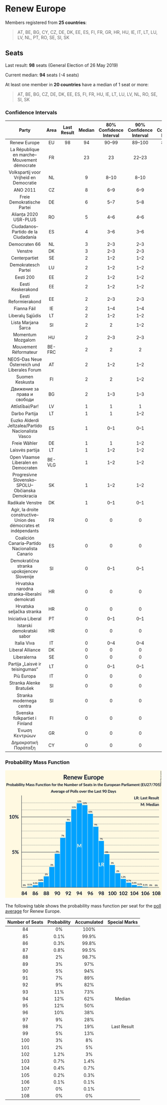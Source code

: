 # Renew Europe

Members registered from **25 countries**:

> AT, BE, BG, CY, CZ, DE, DK, EE, ES, FI, FR, GR, HR, HU, IE, IT, LT, LU, LV, NL, PT, RO, SE, SI, SK

## Seats

Last result: **98** seats (General Election of 26 May 2019)

Current median: **94** seats (-4 seats)

At least one member in **20 countries** have a median of 1 seat or more:

> AT, BE, BG, CZ, DE, DK, EE, ES, FI, FR, HU, IE, LT, LU, LV, NL, RO, SE, SI, SK

### Confidence Intervals

| Party | Area | Last Result | Median | 80% Confidence Interval | 90% Confidence Interval | 95% Confidence Interval | 99% Confidence Interval |
|:-----:|:----:|:-----------:|:------:|:-----------------------:|:-----------------------:|:-----------------------:|:-----------------------:|
| Renew Europe | EU | 98 | 94 | 90–99 | 89–100 | 88–102 | 86–104 |
| La République en marche–Mouvement démocrate | FR | | 23 | 23 | 22–23 | 21–23 | 20–23 |
| Volkspartij voor Vrijheid en Democratie | NL | | 9 | 8–10 | 8–10 | 8–11 | 7–11 |
| ANO 2011 | CZ | | 8 | 6–9 | 6–9 | 6–9 | 6–9 |
| Freie Demokratische Partei | DE | | 6 | 5–7 | 5–8 | 5–10 | 4–10 |
| Alianța 2020 USR-PLUS | RO | | 5 | 4–6 | 4–6 | 4–6 | 4–6 |
| Ciudadanos–Partido de la Ciudadanía | ES | | 4 | 3–6 | 3–6 | 3–7 | 2–7 |
| Democraten 66 | NL | | 3 | 2–3 | 2–3 | 2–3 | 2–4 |
| Venstre | DK | | 3 | 2–3 | 2–3 | 2–3 | 2–3 |
| Centerpartiet | SE | | 2 | 1–2 | 1–2 | 1–2 | 1–2 |
| Demokratesch Partei | LU | | 2 | 1–2 | 1–2 | 1–2 | 1–2 |
| Eesti 200 | EE | | 2 | 1–2 | 1–2 | 1–2 | 1–2 |
| Eesti Keskerakond | EE | | 2 | 1–2 | 1–2 | 1–2 | 1–3 |
| Eesti Reformierakond | EE | | 2 | 2–3 | 2–3 | 2–3 | 1–3 |
| Fianna Fáil | IE | | 2 | 1–4 | 1–4 | 1–4 | 1–4 |
| Liberalų Sąjūdis | LT | | 2 | 1–2 | 1–2 | 1–2 | 1–2 |
| Lista Marjana Šarca | SI | | 2 | 2 | 1–2 | 1–2 | 1–3 |
| Momentum Mozgalom | HU | | 2 | 2–3 | 2–3 | 2–3 | 2–4 |
| Mouvement Réformateur | BE-FRC | | 2 | 2 | 2 | 1–2 | 1–2 |
| NEOS–Das Neue Österreich und Liberales Forum | AT | | 2 | 1–2 | 1–2 | 1–2 | 1–3 |
| Suomen Keskusta | FI | | 2 | 2 | 1–2 | 1–2 | 1–2 |
| Движение за права и свободи | BG | | 2 | 1–3 | 1–3 | 1–3 | 1–3 |
| Attīstībai/Par! | LV | | 1 | 1 | 1 | 1 | 1 |
| Darbo Partija | LT | | 1 | 1 | 1–2 | 1–2 | 1–2 |
| Euzko Alderdi Jeltzalea/Partido Nacionalista Vasco | ES | | 1 | 0–1 | 0–1 | 0–1 | 0–2 |
| Freie Wähler | DE | | 1 | 1 | 1–2 | 0–2 | 0–2 |
| Laisvės partija | LT | | 1 | 1–2 | 1–2 | 1–2 | 1–2 |
| Open Vlaamse Liberalen en Democraten | BE-VLG | | 1 | 1–2 | 1–2 | 1–2 | 1–2 |
| Progresívne Slovensko–SPOLU–Občianska Demokracia | SK | | 1 | 1–2 | 1–2 | 0–2 | 0–2 |
| Radikale Venstre | DK | | 1 | 0–1 | 0–1 | 0–1 | 0–1 |
| Agir, la droite constructive–Union des démocrates et indépendants | FR | | 0 | 0 | 0 | 0 | 0 |
| Coalición Canaria–Partido Nacionalista Canario | ES | | 0 | 0 | 0 | 0 | 0–1 |
| Demokratična stranka upokojencev Slovenije | SI | | 0 | 0–1 | 0–1 | 0–1 | 0–1 |
| Hrvatska narodna stranka–liberalni demokrati | HR | | 0 | 0 | 0 | 0 | 0 |
| Hrvatska seljačka stranka | HR | | 0 | 0 | 0 | 0 | 0 |
| Iniciativa Liberal | PT | | 0 | 0–1 | 0–1 | 0–1 | 0–1 |
| Istarski demokratski sabor | HR | | 0 | 0 | 0 | 0 | 0 |
| Italia Viva | IT | | 0 | 0–4 | 0–4 | 0–4 | 0–5 |
| Liberal Alliance | DK | | 0 | 0 | 0 | 0 | 0–1 |
| Liberalerna | SE | | 0 | 0 | 0 | 0 | 0–1 |
| Partija „Laisvė ir teisingumas“ | LT | | 0 | 0–1 | 0–1 | 0–1 | 0–1 |
| Più Europa | IT | | 0 | 0 | 0 | 0 | 0 |
| Stranka Alenke Bratušek | SI | | 0 | 0 | 0 | 0 | 0 |
| Stranka modernega centra | SI | | 0 | 0 | 0 | 0 | 0 |
| Svenska folkpartiet i Finland | FI | | 0 | 0 | 0 | 0–1 | 0–1 |
| Ένωση Κεντρώων | GR | | 0 | 0 | 0 | 0 | 0 |
| Δημοκρατική Παράταξη | CY | | 0 | 0 | 0 | 0 | 0 |

### Probability Mass Function

![Graph with seats probability mass function not yet produced](average-2020-12-31-seats-pmf-reneweurope.png "Seats Probability Mass Function")

The following table shows the probability mass function per seat for the [poll average](average-2020-12-31.html) for Renew Europe.

| Number of Seats | Probability | Accumulated | Special Marks |
|:---------------:|:-----------:|:-----------:|:-------------:|
| 84 | 0% | 100% |  |
| 85 | 0.1% | 99.9% |  |
| 86 | 0.3% | 99.8% |  |
| 87 | 0.8% | 99.5% |  |
| 88 | 2% | 98.7% |  |
| 89 | 3% | 97% |  |
| 90 | 5% | 94% |  |
| 91 | 7% | 89% |  |
| 92 | 9% | 82% |  |
| 93 | 11% | 73% |  |
| 94 | 12% | 62% | Median |
| 95 | 12% | 50% |  |
| 96 | 10% | 38% |  |
| 97 | 9% | 28% |  |
| 98 | 7% | 19% | Last Result |
| 99 | 5% | 13% |  |
| 100 | 3% | 8% |  |
| 101 | 2% | 5% |  |
| 102 | 1.2% | 3% |  |
| 103 | 0.7% | 1.4% |  |
| 104 | 0.4% | 0.7% |  |
| 105 | 0.2% | 0.3% |  |
| 106 | 0.1% | 0.1% |  |
| 107 | 0% | 0.1% |  |
| 108 | 0% | 0% |  |


